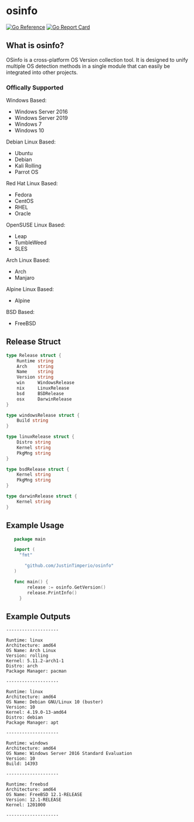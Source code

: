 # osinfo

[![Go Reference](https://pkg.go.dev/badge/github.com/JustinTimperio/osinfo.svg)](https://pkg.go.dev/github.com/JustinTimperio/osinfo)
[![Go Report Card](https://goreportcard.com/badge/github.com/JustinTimperio/osinfo)](https://goreportcard.com/report/github.com/JustinTimperio/osinfo)

## What is osinfo?
OSinfo is a cross-platform OS Version collection tool. It is designed to unify multiple OS detection methods in a single module that can easily be integrated into other projects. 

### Offically Supported

Windows Based: 
- Windows Server 2016
- Windows Server 2019
- Windows 7
- Windows 10

Debian Linux Based:
- Ubuntu
- Debian
- Kali Rolling
- Parrot OS

Red Hat Linux Based:
- Fedora
- CentOS
- RHEL
- Oracle

OpenSUSE Linux Based:
- Leap
- TumbleWeed
- SLES

Arch Linux Based:
- Arch
- Manjaro

Alpine Linux Based:
- Alpine

BSD Based:
- FreeBSD


## Release Struct
```go
type Release struct {
	Runtime string
	Arch    string
	Name    string
	Version string
	win     WindowsRelease
	nix     LinuxRelease
	bsd     BSDRelease
	osx     DarwinRelease
}

type windowsRelease struct {
	Build string
}

type linuxRelease struct {
	Distro string
	Kernel string
	PkgMng string
}

type bsdRelease struct {
	Kernel string
	PkgMng string
}

type darwinRelease struct {
	Kernel string
}
```

## Example Usage
```go
   package main

   import (
     "fmt"

	   "github.com/JustinTimperio/osinfo"
   )

   func main() {
		release := osinfo.GetVersion()
		release.PrintInfo()
	 }
```

## Example Outputs
```
--------------------

Runtime: linux
Architecture: amd64
OS Name: Arch Linux
Version: rolling
Kernel: 5.11.2-arch1-1
Distro: arch
Package Manager: pacman

--------------------

Runtime: linux
Architecture: amd64
OS Name: Debian GNU/Linux 10 (buster)
Version: 10
Kernel: 4.19.0-13-amd64
Distro: debian
Package Manager: apt

--------------------

Runtime: windows
Architecture: amd64
OS Name: Windows Server 2016 Standard Evaluation
Version: 10
Build: 14393

--------------------

Runtime: freebsd
Architecture: amd64
OS Name: FreeBSD 12.1-RELEASE
Version: 12.1-RELEASE
Kernel: 1201000

--------------------
```
